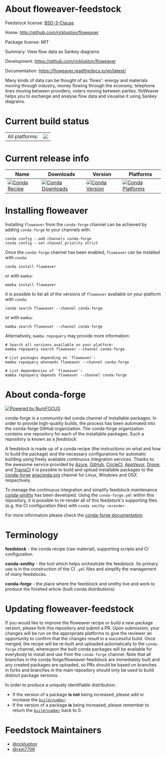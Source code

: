 About floweaver-feedstock
=========================

Feedstock license: [BSD-3-Clause](https://github.com/conda-forge/floweaver-feedstock/blob/main/LICENSE.txt)

Home: http://github.com/ricklupton/floweaver

Package license: MIT

Summary: View flow data as Sankey diagrams

Development: https://github.com/ricklupton/floweaver

Documentation: https://floweaver.readthedocs.io/en/latest/

Many kinds of data can be thought of as 'flows': energy and materials moving
through industry, money flowing through the economy, telephone lines moving
between providers, voters moving between parties. floWeaver helps you to
exchange and analyse flow data and visualise it using Sankey diagrams.


Current build status
====================


<table><tr><td>All platforms:</td>
    <td>
      <a href="https://dev.azure.com/conda-forge/feedstock-builds/_build/latest?definitionId=6791&branchName=main">
        <img src="https://dev.azure.com/conda-forge/feedstock-builds/_apis/build/status/floweaver-feedstock?branchName=main">
      </a>
    </td>
  </tr>
</table>

Current release info
====================

| Name | Downloads | Version | Platforms |
| --- | --- | --- | --- |
| [![Conda Recipe](https://img.shields.io/badge/recipe-floweaver-green.svg)](https://anaconda.org/conda-forge/floweaver) | [![Conda Downloads](https://img.shields.io/conda/dn/conda-forge/floweaver.svg)](https://anaconda.org/conda-forge/floweaver) | [![Conda Version](https://img.shields.io/conda/vn/conda-forge/floweaver.svg)](https://anaconda.org/conda-forge/floweaver) | [![Conda Platforms](https://img.shields.io/conda/pn/conda-forge/floweaver.svg)](https://anaconda.org/conda-forge/floweaver) |

Installing floweaver
====================

Installing `floweaver` from the `conda-forge` channel can be achieved by adding `conda-forge` to your channels with:

```
conda config --add channels conda-forge
conda config --set channel_priority strict
```

Once the `conda-forge` channel has been enabled, `floweaver` can be installed with `conda`:

```
conda install floweaver
```

or with `mamba`:

```
mamba install floweaver
```

It is possible to list all of the versions of `floweaver` available on your platform with `conda`:

```
conda search floweaver --channel conda-forge
```

or with `mamba`:

```
mamba search floweaver --channel conda-forge
```

Alternatively, `mamba repoquery` may provide more information:

```
# Search all versions available on your platform:
mamba repoquery search floweaver --channel conda-forge

# List packages depending on `floweaver`:
mamba repoquery whoneeds floweaver --channel conda-forge

# List dependencies of `floweaver`:
mamba repoquery depends floweaver --channel conda-forge
```


About conda-forge
=================

[![Powered by
NumFOCUS](https://img.shields.io/badge/powered%20by-NumFOCUS-orange.svg?style=flat&colorA=E1523D&colorB=007D8A)](https://numfocus.org)

conda-forge is a community-led conda channel of installable packages.
In order to provide high-quality builds, the process has been automated into the
conda-forge GitHub organization. The conda-forge organization contains one repository
for each of the installable packages. Such a repository is known as a *feedstock*.

A feedstock is made up of a conda recipe (the instructions on what and how to build
the package) and the necessary configurations for automatic building using freely
available continuous integration services. Thanks to the awesome service provided by
[Azure](https://azure.microsoft.com/en-us/services/devops/), [GitHub](https://github.com/),
[CircleCI](https://circleci.com/), [AppVeyor](https://www.appveyor.com/),
[Drone](https://cloud.drone.io/welcome), and [TravisCI](https://travis-ci.com/)
it is possible to build and upload installable packages to the
[conda-forge](https://anaconda.org/conda-forge) [anaconda.org](https://anaconda.org/)
channel for Linux, Windows and OSX respectively.

To manage the continuous integration and simplify feedstock maintenance
[conda-smithy](https://github.com/conda-forge/conda-smithy) has been developed.
Using the ``conda-forge.yml`` within this repository, it is possible to re-render all of
this feedstock's supporting files (e.g. the CI configuration files) with ``conda smithy rerender``.

For more information please check the [conda-forge documentation](https://conda-forge.org/docs/).

Terminology
===========

**feedstock** - the conda recipe (raw material), supporting scripts and CI configuration.

**conda-smithy** - the tool which helps orchestrate the feedstock.
                   Its primary use is in the construction of the CI ``.yml`` files
                   and simplify the management of *many* feedstocks.

**conda-forge** - the place where the feedstock and smithy live and work to
                  produce the finished article (built conda distributions)


Updating floweaver-feedstock
============================

If you would like to improve the floweaver recipe or build a new
package version, please fork this repository and submit a PR. Upon submission,
your changes will be run on the appropriate platforms to give the reviewer an
opportunity to confirm that the changes result in a successful build. Once
merged, the recipe will be re-built and uploaded automatically to the
`conda-forge` channel, whereupon the built conda packages will be available for
everybody to install and use from the `conda-forge` channel.
Note that all branches in the conda-forge/floweaver-feedstock are
immediately built and any created packages are uploaded, so PRs should be based
on branches in forks and branches in the main repository should only be used to
build distinct package versions.

In order to produce a uniquely identifiable distribution:
 * If the version of a package **is not** being increased, please add or increase
   the [``build/number``](https://docs.conda.io/projects/conda-build/en/latest/resources/define-metadata.html#build-number-and-string).
 * If the version of a package **is** being increased, please remember to return
   the [``build/number``](https://docs.conda.io/projects/conda-build/en/latest/resources/define-metadata.html#build-number-and-string)
   back to 0.

Feedstock Maintainers
=====================

* [@ricklupton](https://github.com/ricklupton/)
* [@rxm7706](https://github.com/rxm7706/)


